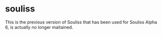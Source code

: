 # souliss

This is the previous version of Souliss that has been used for Souliss Alpha 6, is actually no longer maitained.
